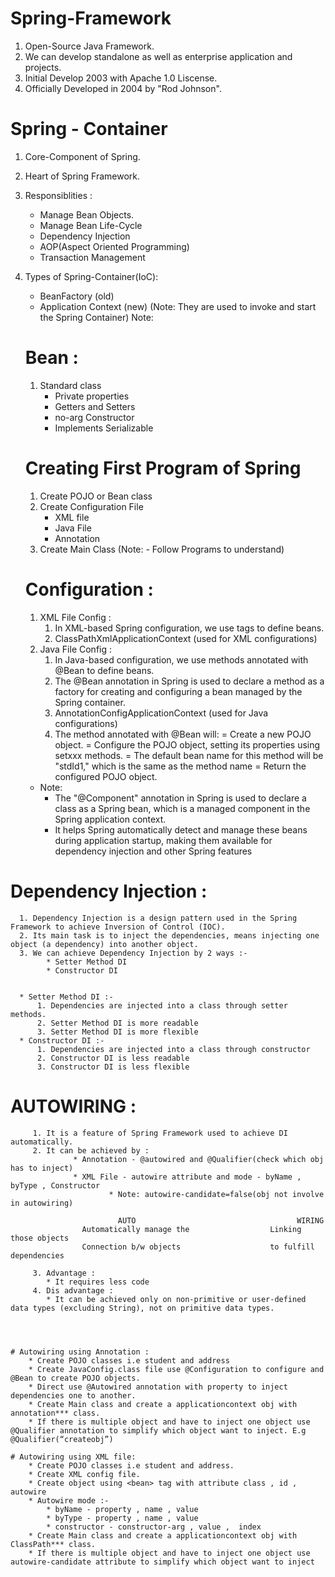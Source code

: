# Spring-Framework

1. Open-Source Java Framework.
2. We can develop standalone as well as enterprise application and projects.
3. Initial Develop 2003 with Apache 1.0 Liscense.
4. Officially Developed in 2004 by "Rod Johnson".

# Spring - Container

1. Core-Component of Spring.
2. Heart of Spring Framework.
3. Responsiblities :
    * Manage Bean Objects.
    * Manage Bean Life-Cycle
    * Dependency Injection
    * AOP(Aspect Oriented Programming)
    * Transaction Management
 4. Types of Spring-Container(IoC):
    * BeanFactory (old)
    * Application Context (new)
          (Note: They are used to invoke and start the Spring Container)
  Note:
    # Bean :
    1. Standard class
         * Private properties
         * Getters and Setters
         * no-arg Constructor
         * Implements Serializable
      
    # Creating First Program of Spring
    1. Create POJO or Bean class
    2. Create Configuration File
         * XML file
         * Java File
         * Annotation
    3. Create Main Class
    (Note: - Follow Programs to understand)

    # Configuration :
    1. XML File Config :
        1. In XML-based Spring configuration, we use <bean> tags to define beans.
        2. ClassPathXmlApplicationContext (used for XML configurations)
    2. Java File Config :
         1.   In Java-based configuration, we use methods annotated with @Bean to define beans.
         2.   The @Bean annotation in Spring is used to declare a method as a factory for creating and configuring a bean managed by the Spring container.
         3.   AnnotationConfigApplicationContext (used for Java configurations)
         4.   The method annotated with @Bean will:
                = Create a new POJO object.
                = Configure the POJO object, setting its properties using setxxx methods.
                = The default bean name for this method will be "stdId1," which is the same as the method name
                = Return the configured POJO object.
      * Note:
        * The "@Component" annotation in Spring is used to declare a class as a Spring bean, which is a managed component in the Spring application context.
        * It helps Spring automatically detect and manage these beans during application startup, making them available for dependency injection and other Spring features

  # Dependency Injection :
      1. Dependency Injection is a design pattern used in the Spring Framework to achieve Inversion of Control (IOC).
      2. Its main task is to inject the dependencies, means injecting one object (a dependency) into another object.
      3. We can achieve Dependency Injection by 2 ways :-
            * Setter Method DI
            * Constructor DI


      * Setter Method DI :-
          1. Dependencies are injected into a class through setter methods.
          2. Setter Method DI is more readable
          3. Setter Method DI is more flexible
      * Constructor DI :-
          1. Dependencies are injected into a class through constructor
          2. Constructor DI is less readable
          3. Constructor DI is less flexible
  # AUTOWIRING : 
         1. It is a feature of Spring Framework used to achieve DI automatically.
         2. It can be achieved by : 
                  * Annotation - @autowired and @Qualifier(check which obj has to inject)
                  * XML File - autowire attribute and mode - byName , byType , Constructor
		                  * Note: autowire-candidate=false(obj not involve in autowiring)

               		    	AUTO         			                WIRING
               		Automatically manage the				  Linking those objects
               		Connection b/w objects	  				  to fulfill dependencies

         3. Advantage : 
            * It requires less code
         4. Dis advantage : 
            * It can be achieved only on non-primitive or user-defined data types (excluding String), not on primitive data types.




	# Autowiring using Annotation : 
		* Create POJO classes i.e student and address
		* Create JavaConfig.class file use @Configuration to configure and @Bean to create POJO objects.
		* Direct use @Autowired annotation with property to inject dependencies one to another.
		* Create Main class and create a applicationcontext obj with annotation*** class.
		* If there is multiple object and have to inject one object use @Qualifier annotation to simplify which object want to inject. E.g @Qualifier(“createobj”)
	
	# Autowiring using XML file: 
		* Create POJO classes i.e student and address.
		* Create XML config file.
		* Create object using <bean> tag with attribute class , id , autowire
		* Autowire mode :- 
			* byName - property , name , value 
			* byType - property , name , value
			* constructor - constructor-arg , value ,  index
		* Create Main class and create a applicationcontext obj with ClassPath*** class.
		* If there is multiple object and have to inject one object use autowire-candidate attribute to simplify which object want to inject



